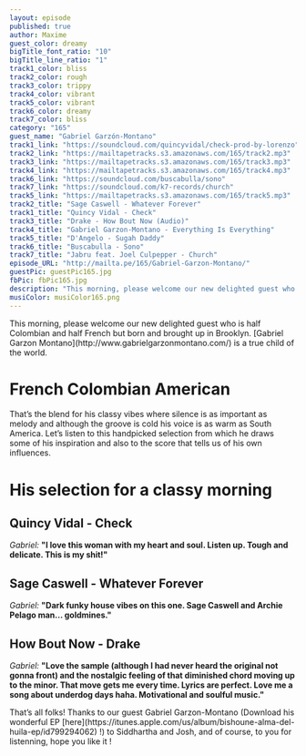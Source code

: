 ```yaml
---
layout: episode
published: true
author: Maxime
guest_color: dreamy
bigTitle_font_ratio: "10"
bigTitle_line_ratio: "1"
track1_color: bliss
track2_color: rough
track3_color: trippy
track4_color: vibrant
track5_color: vibrant
track6_color: dreamy
track7_color: bliss
category: "165"
guest_name: "Gabriel Garzón-Montano"
track1_link: "https://soundcloud.com/quincyvidal/check-prod-by-lorenzo"
track2_link: "https://mailtapetracks.s3.amazonaws.com/165/track2.mp3"
track3_link: "https://mailtapetracks.s3.amazonaws.com/165/track3.mp3"
track4_link: "https://mailtapetracks.s3.amazonaws.com/165/track4.mp3"
track6_link: "https://soundcloud.com/buscabulla/sono"
track7_link: "https://soundcloud.com/k7-records/church"
track5_link: "https://mailtapetracks.s3.amazonaws.com/165/track5.mp3"
track2_title: "Sage Caswell - Whatever Forever"
track1_title: "Quincy Vidal - Check"
track3_title: "Drake - How Bout Now (Audio)"
track4_title: "Gabriel Garzon-Montano - Everything Is Everything"
track5_title: "D'Angelo - Sugah Daddy"
track6_title: "Buscabulla - Sono"
track7_title: "Jabru feat. Joel Culpepper - Church"
episode_URL: "http://mailta.pe/165/Gabriel-Garzon-Montano/"
guestPic: guestPic165.jpg
fbPic: fbPic165.jpg
description: "This morning, please welcome our new delighted guest who is half Colombian and half French but born and brought up in Brooklyn. Gabriel Garzon-Montano is a true child of the world."
musiColor: musiColor165.png
---
```


<p id="introduction">
This morning, please welcome our new delighted guest who is half Colombian and half French but born and brought up in Brooklyn. [Gabriel Garzon Montano](http://www.gabrielgarzonmontano.com/) is a true child of the world. </p>

# French Colombian American
That’s the blend for his classy vibes where silence is as important as melody and although the groove is cold his voice is as warm as South America. Let’s listen to this handpicked selection from which he draws some of his inspiration and also to the score that tells us of his own influences.

# His selection for a classy morning

## Quincy Vidal - Check
_Gabriel:_ **"**I love this woman with my heart and soul. Listen up. Tough and delicate. This is my shit!**"**

## Sage Caswell - Whatever Forever
_Gabriel:_ **"**Dark funky house vibes on this one. Sage Caswell and Archie Pelago man... goldmines.**"**

## How Bout Now - Drake
_Gabriel:_ **"**Love the sample (although I had never heard the original not gonna front) and the nostalgic feeling of that diminished chord moving up to the minor. That move gets me every time. Lyrics are perfect. Love me a song about underdog days haha. Motivational and soulful music.**"**

<p id="outroduction">
That’s all folks! Thanks to our guest Gabriel Garzon-Montano (Download his wonderful EP [here](https://itunes.apple.com/us/album/bishoune-alma-del-huila-ep/id799294062) !) to Siddhartha and Josh, and of course, to you for listenning, hope you like it ! 
</p>
